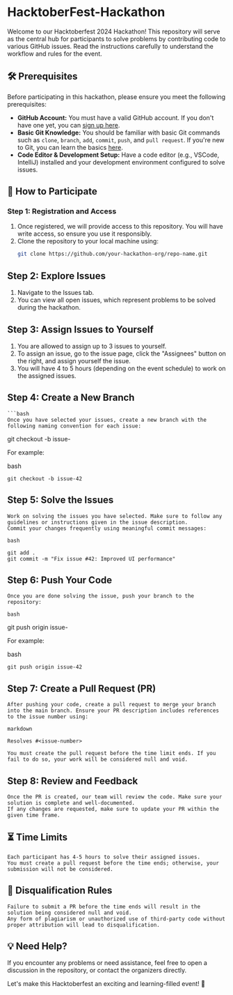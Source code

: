 # HacktoberFest-Hackathon

Welcome to our Hacktoberfest 2024 Hackathon! This repository will serve as the central hub for participants to solve problems by contributing code to various GitHub issues. Read the instructions carefully to understand the workflow and rules for the event.

## 🛠️ Prerequisites

Before participating in this hackathon, please ensure you meet the following prerequisites:

- **GitHub Account:** You must have a valid GitHub account. If you don't have one yet, you can [sign up here](https://github.com/).
- **Basic Git Knowledge:** You should be familiar with basic Git commands such as `clone`, `branch`, `add`, `commit`, `push`, and `pull request`. If you're new to Git, you can learn the basics [here](https://git-scm.com/doc).
- **Code Editor & Development Setup:** Have a code editor (e.g., VSCode, IntelliJ) installed and your development environment configured to solve issues.

## 📝 How to Participate

### Step 1: Registration and Access
1. Once registered, we will provide access to this repository. You will have write access, so ensure you use it responsibly.
2. Clone the repository to your local machine using:
   ```bash
   git clone https://github.com/your-hackathon-org/repo-name.git

## Step 2: Explore Issues

   1. Navigate to the Issues tab.
   2. You can view all open issues, which represent problems to be solved during the hackathon.

## Step 3: Assign Issues to Yourself

   1. You are allowed to assign up to 3 issues to yourself.
   2. To assign an issue, go to the issue page, click the "Assignees" button on the right, and assign yourself the issue.
   3. You will have 4 to 5 hours (depending on the event schedule) to work on the assigned issues.

## Step 4: Create a New Branch
    
    ```bash
    Once you have selected your issues, create a new branch with the following naming convention for each issue:

    

git checkout -b issue-<issue-number>

For example:

bash

    git checkout -b issue-42

## Step 5: Solve the Issues

    Work on solving the issues you have selected. Make sure to follow any guidelines or instructions given in the issue description.
    Commit your changes frequently using meaningful commit messages:

    bash

    git add .
    git commit -m "Fix issue #42: Improved UI performance"

## Step 6: Push Your Code

    Once you are done solving the issue, push your branch to the repository:

    bash

git push origin issue-<issue-number>

For example:

bash

    git push origin issue-42

## Step 7: Create a Pull Request (PR)

    After pushing your code, create a pull request to merge your branch into the main branch. Ensure your PR description includes references to the issue number using:

    markdown

    Resolves #<issue-number>

    You must create the pull request before the time limit ends. If you fail to do so, your work will be considered null and void.

## Step 8: Review and Feedback

    Once the PR is created, our team will review the code. Make sure your solution is complete and well-documented.
    If any changes are requested, make sure to update your PR within the given time frame.

## ⏳ Time Limits

    Each participant has 4-5 hours to solve their assigned issues.
    You must create a pull request before the time ends; otherwise, your submission will not be considered.

## 🚫 Disqualification Rules

    Failure to submit a PR before the time ends will result in the solution being considered null and void.
    Any form of plagiarism or unauthorized use of third-party code without proper attribution will lead to disqualification.

## 💡 Need Help?

If you encounter any problems or need assistance, feel free to open a discussion in the repository, or contact the organizers directly.

Let's make this Hacktoberfest an exciting and learning-filled event! 🎉
